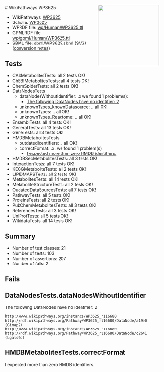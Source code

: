 <img style="float: right; width: 200px" src="../logo.png" />
# WikiPathways WP3625

* WikiPathways: [WP3625](https://identifiers.org/wikipathways:WP3625)
* Scholia: [WP3625](https://scholia.toolforge.org/wikipathways/WP3625)
* WPRDF file: [wp/Human/WP3625.ttl](../wp/Human/WP3625.ttl)
* GPMLRDF file: [wp/gpml/Human/WP3625.ttl](../wp/gpml/Human/WP3625.ttl)
* SBML file: [sbml/WP3625.sbml](../sbml/WP3625.sbml) ([SVG](../sbml/WP3625.svg)) ([conversion notes](../sbml/WP3625.txt))

## Tests
* CASMetabolitesTests: all 2 tests OK!
* ChEBIMetabolitesTests: all 4 tests OK!
* ChemSpiderTests: all 2 tests OK!
* DataNodesTests
    * dataNodesWithoutIdentifier: .x we found 1 problem(s):
        * [The following DataNodes have no identifier: 2](#d2d32fa1)
    * unknownTypes_knownDatasource: .. all OK!
    * unknownTypes: .. all OK!
    * unknownTypes_Reactome: .. all OK!
* EnsemblTests: all 4 tests OK!
* GeneralTests: all 13 tests OK!
* GeneTests: all 3 tests OK!
* HMDBMetabolitesTests
    * outdatedIdentifiers: .. all OK!
    * correctFormat: .x. we found 1 problem(s):
        * [I expected more than zero HMDB identifiers.](#ad154c1e)
* HMDBSecMetabolitesTests: all 3 tests OK!
* InteractionTests: all 7 tests OK!
* KEGGMetaboliteTests: all 2 tests OK!
* LIPIDMAPSTests: all 2 tests OK!
* MetabolitesTests: all 14 tests OK!
* MetaboliteStructureTests: all 2 tests OK!
* OudatedDataSourcesTests: all 7 tests OK!
* PathwayTests: all 5 tests OK!
* ProteinsTests: all 2 tests OK!
* PubChemMetabolitesTests: all 3 tests OK!
* ReferencesTests: all 3 tests OK!
* UniProtTests: all 5 tests OK!
* WikidataTests: all 14 tests OK!


## Summary

* Number of test classes: 21
* Number of tests: 103
* Number of assertions: 207
* Number of fails: 2

## Fails

<a name="d2d32fa1" />

## DataNodesTests.dataNodesWithoutIdentifier

The following DataNodes have no identifier: 2
```
http://www.wikipathways.org/instance/WP3625_r116680 http://rdf.wikipathways.org/Pathway/WP3625_r116680/DataNode/a19e0 (Gimap2)
http://www.wikipathways.org/instance/WP3625_r116680 http://rdf.wikipathways.org/Pathway/WP3625_r116680/DataNode/c2641 (Lgals9c)
```

<a name="ad154c1e" />

## HMDBMetabolitesTests.correctFormat

I expected more than zero HMDB identifiers.
